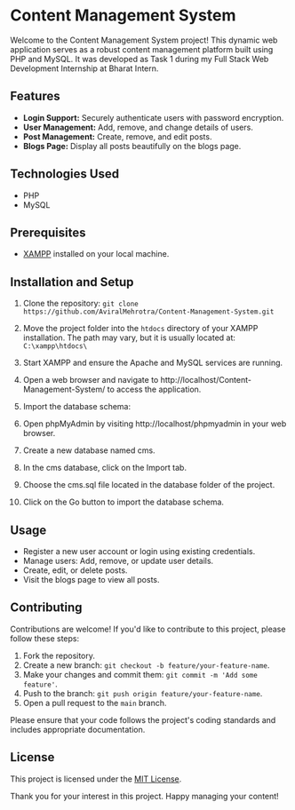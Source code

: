# Content Management System

Welcome to the Content Management System project! This dynamic web application serves as a robust content management platform built using PHP and MySQL. It was developed as Task 1 during my Full Stack Web Development Internship at Bharat Intern.

## Features

- **Login Support:** Securely authenticate users with password encryption.
- **User Management:** Add, remove, and change details of users.
- **Post Management:** Create, remove, and edit posts.
- **Blogs Page:** Display all posts beautifully on the blogs page.

## Technologies Used

- PHP
- MySQL

## Prerequisites

- [XAMPP](https://www.apachefriends.org/index.html) installed on your local machine.

## Installation and Setup

1. Clone the repository:
``` git clone https://github.com/AviralMehrotra/Content-Management-System.git ```

2. Move the project folder into the `htdocs` directory of your XAMPP installation. The path may vary, but it is usually located at:  `C:\xampp\htdocs\`

3. Start XAMPP and ensure the Apache and MySQL services are running.

4. Open a web browser and navigate to http://localhost/Content-Management-System/ to access the application.

5. Import the database schema:

6. Open phpMyAdmin by visiting http://localhost/phpmyadmin in your web browser.

7. Create a new database named cms.

8. In the cms database, click on the Import tab.
  
9. Choose the cms.sql file located in the database folder of the project.
   
10. Click on the Go button to import the database schema.

## Usage

- Register a new user account or login using existing credentials.
- Manage users: Add, remove, or update user details.
- Create, edit, or delete posts.
- Visit the blogs page to view all posts.

## Contributing

Contributions are welcome! If you'd like to contribute to this project, please follow these steps:

1. Fork the repository.
2. Create a new branch: `git checkout -b feature/your-feature-name`.
3. Make your changes and commit them: `git commit -m 'Add some feature'`.
4. Push to the branch: `git push origin feature/your-feature-name`.
5. Open a pull request to the `main` branch.

Please ensure that your code follows the project's coding standards and includes appropriate documentation.

## License

This project is licensed under the [MIT License](LICENSE).


Thank you for your interest in this project. Happy managing your content!
